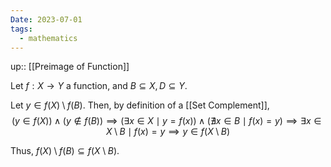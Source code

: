 ```yaml
---
Date: 2023-07-01
tags:
  - mathematics
---
```

up:: [[Preimage of Function]]

Let $f: X \to Y$ a function, and $B \subseteq X, D \subseteq Y$.

Let $y \in f(X) \setminus f(B)$. Then, by definition of a [[Set Complement]],
$$
(y \in f(X)) \land (y \notin f(B)) \implies (\exists x \in X \mid y = f(x)) \land (\nexists x \in B \mid f(x) = y) \implies \exists x \in X \setminus B \mid f(x) = y \implies y \in f(X \setminus B)
$$

Thus, $f(X) \setminus f(B) \subseteq f(X\setminus B)$.
